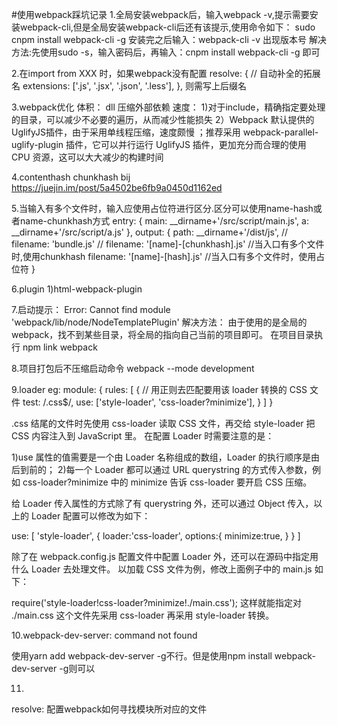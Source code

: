 #使用webpack踩坑记录
1.全局安装webpack后，输入webpack -v,提示需要安装webpack-cli,但是全局安装webpack-cli后还有该提示,使用命令如下：
sudo cnpm install webpack-cli -g
安装完之后输入：webpack-cli -v  出现版本号
解决方法:先使用sudo -s，输入密码后，再输入：cnpm install webpack-cli -g  即可

2.在import from XXX  时，如果webpack没有配置
resolve: {
        // 自动补全的拓展名
        extensions: ['.js', '.jsx', '.json', '.less'],
    },
则需写上后缀名

3.webpack优化
体积： dll  压缩外部依赖
速度： 
1)对于include，精确指定要处理的目录，可以减少不必要的遍历，从而减少性能损失
2）Webpack 默认提供的 UglifyJS插件，由于采用单线程压缩，速度颇慢 ；推荐采用 webpack-parallel-uglify-plugin 插件，它可以并行运行 UglifyJS 插件，更加充分而合理的使用 CPU 资源，这可以大大减少的构建时间

4.contenthash chunkhash bij
https://juejin.im/post/5a4502be6fb9a0450d1162ed

5.当输入有多个文件时，输入应使用占位符进行区分.区分可以使用name-hash或者name-chunkhash方式
 entry: {
        main: __dirname+'/src/script/main.js',
        a: __dirname+'/src/script/a.js'
    },
    output: {
        path: __dirname+'/dist/js',
        // filename: 'bundle.js'
        // filename: '[name]-[chunkhash].js'  //当入口有多个文件时,使用chunkhash
        filename: '[name]-[hash].js'  //当入口有多个文件时，使用占位符
    }

6.plugin
1)html-webpack-plugin

7.启动提示：
Error: Cannot find module 'webpack/lib/node/NodeTemplatePlugin'
解决方法：
由于使用的是全局的 webpack，找不到某些目录，将全局的指向自己当前的项目即可。
在项目目录执行 npm link webpack

8.项目打包后不压缩启动命令
webpack --mode development

9.loader
eg:
module: {
    rules: [
      {
        // 用正则去匹配要用该 loader 转换的 CSS 文件
        test: /\.css$/,
        use: ['style-loader', 'css-loader?minimize'],
      }
    ]
  }

.css 结尾的文件时先使用 css-loader 读取 CSS 文件，再交给 style-loader 把 CSS 内容注入到 JavaScript 里。 在配置 Loader 时需要注意的是：

1)use 属性的值需要是一个由 Loader 名称组成的数组，Loader 的执行顺序是由后到前的；
2)每一个 Loader 都可以通过 URL querystring 的方式传入参数，例如 css-loader?minimize 中的 minimize 告诉 css-loader 要开启 CSS 压缩。

给 Loader 传入属性的方式除了有 querystring 外，还可以通过 Object 传入，以上的 Loader 配置可以修改为如下：

use: [
  'style-loader', 
  {
    loader:'css-loader',
    options:{
      minimize:true,
    }
  }
]

除了在 webpack.config.js 配置文件中配置 Loader 外，还可以在源码中指定用什么 Loader 去处理文件。 以加载 CSS 文件为例，修改上面例子中的 main.js 如下：

require('style-loader!css-loader?minimize!./main.css');
这样就能指定对 ./main.css 这个文件先采用 css-loader 再采用 style-loader 转换。

10.webpack-dev-server: command not found

使用yarn add webpack-dev-server -g不行。但是使用npm install  webpack-dev-server -g则可以

11.
resolve:
配置webpack如何寻找模块所对应的文件
